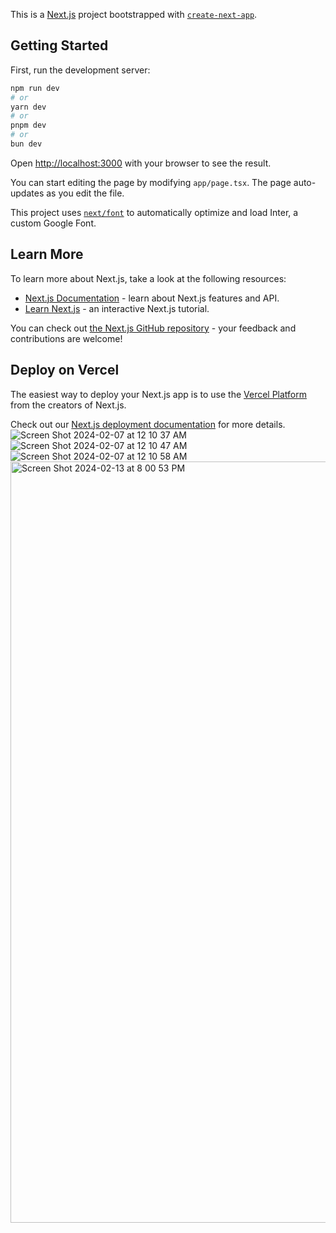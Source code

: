 This is a [Next.js](https://nextjs.org/) project bootstrapped with [`create-next-app`](https://github.com/vercel/next.js/tree/canary/packages/create-next-app).

## Getting Started

First, run the development server:

```bash
npm run dev
# or
yarn dev
# or
pnpm dev
# or
bun dev
```

Open [http://localhost:3000](http://localhost:3000) with your browser to see the result.

You can start editing the page by modifying `app/page.tsx`. The page auto-updates as you edit the file.

This project uses [`next/font`](https://nextjs.org/docs/basic-features/font-optimization) to automatically optimize and load Inter, a custom Google Font.

## Learn More

To learn more about Next.js, take a look at the following resources:

- [Next.js Documentation](https://nextjs.org/docs) - learn about Next.js features and API.
- [Learn Next.js](https://nextjs.org/learn) - an interactive Next.js tutorial.

You can check out [the Next.js GitHub repository](https://github.com/vercel/next.js/) - your feedback and contributions are welcome!

## Deploy on Vercel

The easiest way to deploy your Next.js app is to use the [Vercel Platform](https://vercel.com/new?utm_medium=default-template&filter=next.js&utm_source=create-next-app&utm_campaign=create-next-app-readme) from the creators of Next.js.

Check out our [Next.js deployment documentation](https://nextjs.org/docs/deployment) for more details.
![Screen Shot 2024-02-07 at 12 10 37 AM](https://github.com/ponnuru/sample-next-app/assets/5709757/a77e4e19-e92f-4377-9e65-2490f49f1981)
![Screen Shot 2024-02-07 at 12 10 47 AM](https://github.com/ponnuru/sample-next-app/assets/5709757/c346df52-4ea9-4068-b467-2633196239dd)
![Screen Shot 2024-02-07 at 12 10 58 AM](https://github.com/ponnuru/sample-next-app/assets/5709757/9848108b-1a45-47b8-8f60-29b43984ec72)
<img width="1218" alt="Screen Shot 2024-02-13 at 8 00 53 PM" src="https://github.com/ponnuru/sample-next-app/assets/5709757/58219a7c-9d9f-446c-a99a-8cd665841460">
